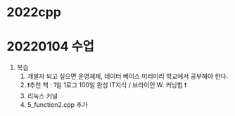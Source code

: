 # 2022cpp

# 20220104 수업

1. 복습
   1. 개발자 되고 싶으면 운영체제, 데이터 베이스 미리미리 학교에서 공부해야 한다.
   2. ❗추천 책 : 1일 1로그 100일 완성 IT지식 / 브라이언 W. 커닝험 ❗
   3. 리눅스 커널
   4. 5_function2.cpp 추가

